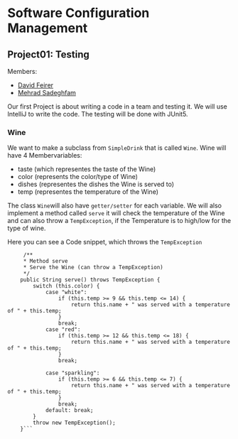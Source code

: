 # Software Configuration Management #

## Project01: Testing ###

Members:
* [David Feirer](https://github.com/DavidFeirer)
* [Mehrad Sadeghfam](https://github.com/Mehrad876)

Our first Project is about writing a code in a team and testing it.
We will use IntelliJ to write the code. The testing will be done with JUnit5.



### Wine ###

We want to make a subclass from `SimpleDrink` that is called `Wine`.
Wine will have 4 Membervariables:

* taste (which representes the taste of the Wine)
* color (represents the color/type of Wine)
* dishes (representes the dishes the Wine is served to)
* temp (representes the temperature of the Wine)

The class `Wine`will also have `getter/setter` for each variable.
We will also implement a method called `serve` it will check the temperature of the Wine and can also throw a `TempException`, if the Temperature is to high/low for the type of wine.



Here you can see a Code snippet, which throws the `TempException`
``` 
     /**
     * Method serve
     * Serve the Wine (can throw a TempException)
     */
    public String serve() throws TempException {
        switch (this.color) {
            case "white":
                if (this.temp >= 9 && this.temp <= 14) {
                    return this.name + " was served with a temperature of " + this.temp;
                }
                break;
            case "red":
                if (this.temp >= 12 && this.temp <= 18) {
                    return this.name + " was served with a temperature of " + this.temp;
                }
                break;

            case "sparkling":
                if (this.temp >= 6 && this.temp <= 7) {
                    return this.name + " was served with a temperature of " + this.temp;
                }
                break;
            default: break;
        }
        throw new TempException();
    }```
```